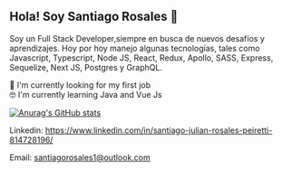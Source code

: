 ## Hola! Soy Santiago Rosales 👋

Soy un Full Stack  Developer,siempre en busca de nuevos desafíos y aprendizajes. Hoy por hoy manejo algunas tecnologías, tales como Javascript, Typescript, Node JS, React, Redux, Apollo, SASS, Express, Sequelize, Next JS, Postgres y  GraphQL.

🌱 I'm  currently looking for my first job  
🤓 I'm currently learning Java and Vue Js

[![Anurag's GitHub stats](https://github-readme-stats.vercel.app/api?username=Santiago1934)](https://github.com/anuraghazra/github-readme-stats)


Linkedin: https://www.linkedin.com/in/santiago-julian-rosales-peiretti-814728196/

Email: santiagorosales1@outlook.com

